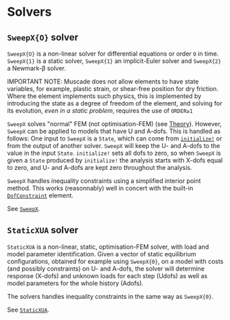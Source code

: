 # Solvers

## `SweepX{O}` solver

`SweepX{O}` is a non-linear solver for differential equations or order `O` in time.  `SweepX{1}` is a static solver, `SweepX{1}` an implicit-Euler solver and `SweepX{2}` a Newmark-β solver. 

IMPORTANT NOTE: Muscade does not allow elements to have state variables, for example, plastic strain,
or shear-free position for dry friction.  Where the element implements such physics, this 
is implemented by introducing the state as a degree of freedom of the element, and solving
for its evolution, *even in a static problem*, requires the use of `ORDER≥1`

`SweepX` solves "normal" FEM (not optimisation-FEM) (see [Theory](@ref)).  However, `SweepX` can be applied to models that have U and A-dofs. This is handled as follows: One input to `SweepX` is a `State`, which can come from [`initialize!`](@ref) or from the output of another solver. `SweepX` will keep the U- and A-dofs to the value in the input `State`. `initialize!` sets all dofs to zero, so when `SweepX` is given a `State` produced by `initialize!` the analysis starts with X-dofs equal to zero, and U- and A-dofs are kept zero throughout the analysis. 

`SweepX` handles inequality constraints using a simplified interior point method. This works (reasonnably) well in concert with the built-in [`DofConstraint`](@ref) element.

See [`SweepX`](@ref).

## `StaticXUA` solver

`StaticXUA` is a non-linear, static, optimisation-FEM solver, with load and model parameter identification. Given a vector of static equilibrium configurations, obtained for example using `SweepX{0}`, on a model with costs (and possibly constraints) on U- and A-dofs, the solver will determine response (X-dofs) and unknown loads for each step (Udofs) as well as model parameters for the whole history (Adofs).

The solvers handles inequality constraints in the same way as `SweepX{0}`.

See [`StaticXUA`](@ref).